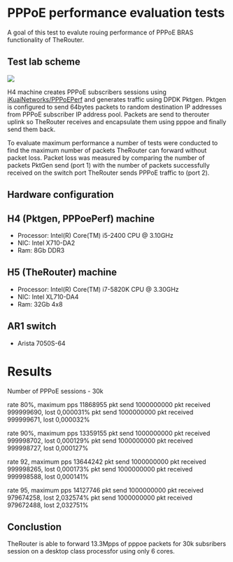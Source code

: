 # PPPoE performance evaluation tests

A goal of this test to evalute rouing performance of PPPoE BRAS functionality of TheRouter.

## Test lab scheme
<img src="http://therouter.net/images/tests/pppoe_tests/perf_tests/pppoe_perf_lab.png">

H4 machine creates PPPoE subscribers sessions using <a href="https://github.com/iKuaiNetworks/PPPoEPerf">
iKuaiNetworks/PPPoEPerf</a> and generates traffic using DPDK Pktgen. Pktgen is configured to send 64bytes
packets to random destination IP addresses from PPPoE subscriber IP address pool. Packets are send to therouter
uplink so TheRouter receives and encapsulate them using pppoe and finally send them back.

To evaluate maximum performance a number of tests were conducted to find the maximum number of packets
TheRouter can forward without packet loss. Packet loss was measured by comparing the number
of packets PktGen send (port 1) with the number of packets successfully received on the switch port
TheRouter sends PPPoE traffic to (port 2).

## Hardware configuration

## H4 (Pktgen, PPPoePerf) machine
 * Processor: Intel(R) Core(TM) i5-2400 CPU @ 3.10GHz
 * NIC: Intel X710-DA2
 * Ram: 8Gb DDR3
		
## H5 (TheRouter) machine
 * Processor: Intel(R) Core(TM) i7-5820K CPU @ 3.30GHz
 * NIC: Intel XL710-DA4
 * Ram: 32Gb 4x8

## AR1 switch
 * Arista 7050S-64

# Results

Number of PPPoE sessions - 30k

rate 80%, maximum pps 11868955
pkt send 1000000000 pkt received 999999690, lost 0,000031%
pkt send 1000000000 pkt received 999999671, lost 0,000032%

rate 90%, maximum pps 13359155
pkt send 1000000000 pkt received 999998702, lost 0,000129%
pkt send 1000000000 pkt received 999998727, lost 0,000127%

rate 92, maximum pps 13644242
pkt send 1000000000 pkt received 999998265, lost 0,000173%
pkt send 1000000000 pkt received 999998588, lost 0,000141%

rate 95, maximum pps 14127746
pkt send 1000000000 pkt received 979674258, lost 2,032574%
pkt send 1000000000 pkt received 979672488, lost 2,032751%

## Conclustion
TheRouter is able to forward 13.3Mpps of pppoe packets for 30k 
subsribers session on a desktop class processfor using only 6 cores.
